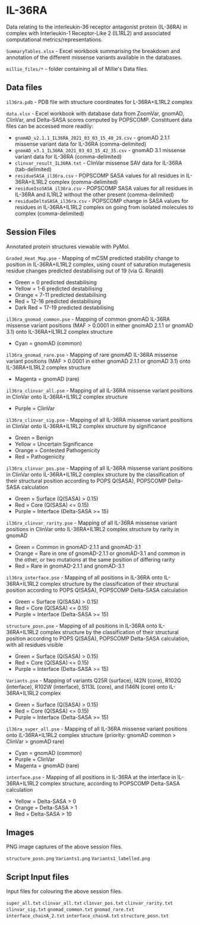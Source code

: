 # IL-36RA
 
Data relating to the interleukin-36 receptor antagonist protein (IL-36RA) in complex with Interleukin-1 Receptor-Like 2 (IL1RL2) and associated computational metrics/representations.

`SummaryTables.xlsx` - Excel workbook summarising the breakdown and annotation of the different missense variants available in the databases.

`millie_files/*` - folder containing all of Millie's Data files.

## Data files

`il36ra.pdb` - PDB file with structure coordinates for L-36RA+IL1RL2 complex

`data.xlsx` - Excel workbook with database data from ZoomVar, gnomAD, ClinVar, and Delta-SASA scores computed by POPSCOMP. Constituent data files can be accessed more readily:
* `gnomAD_v2.1.1_IL36RA_2021_03_03_15_40_29.csv` - gnomAD 2.1.1 missense variant data for IL-36RA (comma-delimited)
* `gnomAD_v3.1_IL36RA_2021_03_03_15_42_35.csv` - gnomAD 3.1 missense variant data for IL-36RA (comma-delimited)
* `clinvar_result_IL36RA.txt` - ClinVar missense SAV data for IL-36RA (tab-delimited)
* `residueSASA_il36ra.csv` - POPSCOMP SASA values for all residues in IL-36RA+IL1RL2 complex (comma-delimited)
* `residueIsoSASA_il36ra.csv` - POPSCOMP SASA values for all residues in IL-36RA and IL1RL2 without the other present (comma-delimited)
* `residueDeltaSASA_il36ra.csv` - POPSCOMP change in SASA values for residues in IL-36RA+IL1RL2 complex on going from isolated molecules to complex (comma-delimited)

## Session Files

Annotated protein structures viewable with PyMol.

`Graded_Heat_Map.pse` - Mapping of mCSM predicted stability change to position in IL-36RA+IL1RL2 complex, using count of saturation mutagenesis residue changes predicted destabilising out of 19 (via G. Rinaldi)
* Green = 0 predicted destabilising
* Yellow = 1-6 predicted destabilising
* Orange = 7-11 predicted destabilising
* Red = 12-16 predicted destabilising
* Dark Red = 17-19 predicted destabilising

`il36ra_gnomad_common.pse` - Mapping of common gnomAD IL-36RA missense variant positions (MAF > 0.0001 in either gnomAD 2.1.1 or gnomAD 3.1) onto IL-36RA+IL1RL2 complex structure
* Cyan = gnomAD (common)

`il36ra_gnomad_rare.pse` - Mapping of rare gnomAD IL-36RA missense variant positions (MAF > 0.0001 in either gnomAD 2.1.1 or gnomAD 3.1) onto IL-36RA+IL1RL2 complex structure
* Magenta = gnomAD (rare)

`il36ra_clinvar_all.pse` - Mapping of all IL-36RA missense variant positions in ClinVar onto IL-36RA+IL1RL2 complex structure
* Purple = ClinVar

`il36ra_clinvar_sig.pse` - Mapping of all IL-36RA missense variant positions in ClinVar onto IL-36RA+IL1RL2 complex structure by significance
* Green = Benign
* Yellow = Uncertain Significance
* Orange = Contested Pathogenicity
* Red = Pathogenicity

`il36ra_clinvar_pos.pse` - Mapping of all IL-36RA missense variant positions in ClinVar onto IL-36RA+IL1RL2 complex structure by the classification of their structural position according to POPS Q(SASA), POPSCOMP Delta-SASA calculation
* Green = Surface (Q(SASA) > 0.15)
* Red = Core (Q(SASA) <= 0.15)
* Purple = Interface  (Delta-SASA >= 15)

`il36ra_clinvar_rarity.pse` - Mapping of all IL-36RA missense variant positions in ClinVar onto IL-36RA+IL1RL2 complex structure by rarity in gnomAD
* Green = Common in gnomAD-2.1.1 and gnomAD-3.1
* Orange = Rare in one of gnomAD-2.1.1 or gnomAD-3.1 and common in the other, or two mutations at the same position of differing rarity
* Red = Rare in gnomAD-2.1.1 and gnomAD-3.1

`il36ra_interface.pse` - Mapping of all positions in IL-36RA onto IL-36RA+IL1RL2 complex structure by the classification of their structural position according to POPS Q(SASA), POPSCOMP Delta-SASA calculation
* Green = Surface (Q(SASA) > 0.15)
* Red = Core (Q(SASA) <= 0.15)
* Purple = Interface  (Delta-SASA >= 15)

`structure_posn.pse` - Mapping of all positions in IL-36RA onto IL-36RA+IL1RL2 complex structure by the classification of their structural position according to POPS Q(SASA), POPSCOMP Delta-SASA calculation, with all residues visible
* Green = Surface (Q(SASA) > 0.15)
* Red = Core (Q(SASA) <= 0.15)
* Purple = Interface  (Delta-SASA >= 15)

`Variants.pse` - Mapping of variants Q25R (surface), I42N (core), R102Q (interface), R102W (interface), S113L (core), and I146N (core) onto IL-36RA+IL1RL2 complex
* Green = Surface (Q(SASA) > 0.15)
* Red = Core (Q(SASA) <= 0.15)
* Purple = Interface  (Delta-SASA >= 15)

`il36ra_super_all.pse` - Mapping of all IL-36RA missense variant positions onto IL-36RA+IL1RL2 complex structure (priority: gnomAD common > ClinVar > gnomAD rare)
* Cyan = gnomAD (common)
* Purple = ClinVar
* Magenta = gnomAD (rare)

`interface.pse` - Mapping of all positions in IL-36RA at the interface in IL-36RA+IL1RL2 complex structure, according to POPSCOMP Delta-SASA calculation
* Yellow = Delta-SASA > 0
* Orange = Delta-SASA > 1
* Red = Delta-SASA > 10

## Images

PNG image captures of the above session files.

`structure_posn.png`
`Variants1.png`
`Variants1_labelled.png`

## Script Input files

Input files for colouring the above session files.

`super_all.txt`
`clinvar_all.txt`
`clinvar_pos.txt`
`clinvar_rarity.txt`
`clinvar_sig.txt`
`gnomad_common.txt`
`gnomad_rare.txt`
`interface_chainA_2.txt`
`interface_chainA.txt`
`structure_posn.txt`
